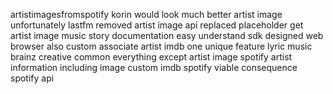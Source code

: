 artistimagesfromspotify korin would look much better artist image unfortunately lastfm removed artist image api replaced placeholder get artist image music story documentation easy understand sdk designed web browser also custom associate artist imdb one unique feature lyric music brainz creative common everything except artist image spotify artist information including image custom imdb spotify viable consequence spotify api